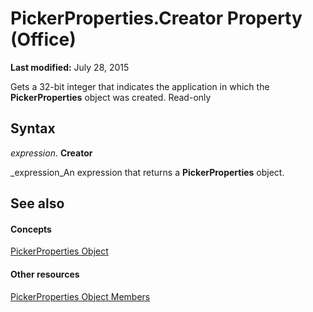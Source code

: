 
# PickerProperties.Creator Property (Office)

 **Last modified:** July 28, 2015

Gets a 32-bit integer that indicates the application in which the  **PickerProperties** object was created. Read-only

## Syntax

 _expression_. **Creator**

 _expression_An expression that returns a  **PickerProperties** object.


## See also


#### Concepts


 [PickerProperties Object](368e2b17-1b4f-484e-483f-53c7cd16a444.md)
#### Other resources


 [PickerProperties Object Members](ccea858b-6cd6-89be-7ab1-8edaa44099a1.md)

